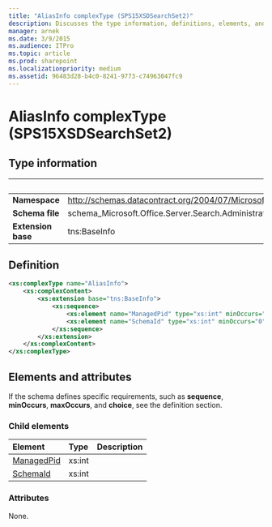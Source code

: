 ```yaml
---
title: "AliasInfo complexType (SPS15XSDSearchSet2)"
description: Discusses the type information, definitions, elements, and attributes for the AliasInfo complexType (SPS15XSDSearchSet2).
manager: arnek
ms.date: 3/9/2015
ms.audience: ITPro
ms.topic: article
ms.prod: sharepoint
ms.localizationpriority: medium
ms.assetid: 96483d28-b4c0-8241-9773-c74963047fc9
---
```


# AliasInfo complexType (SPS15XSDSearchSet2)

## Type information

|&nbsp;|&nbsp;|
|:-----|:-----|
|**Namespace** <br/> |http://schemas.datacontract.org/2004/07/Microsoft.Office.Server.Search.Administration  <br/> |
|**Schema file** <br/> |schema_Microsoft.Office.Server.Search.Administration.xsd  <br/> |
|**Extension base** <br/> |tns:BaseInfo  <br/> |
   
## Definition

```XML
<xs:complexType name="AliasInfo">
    <xs:complexContent>
        <xs:extension base="tns:BaseInfo">
            <xs:sequence>
                <xs:element name="ManagedPid" type="xs:int" minOccurs="0"></xs:element>
                <xs:element name="SchemaId" type="xs:int" minOccurs="0"></xs:element>
            </xs:sequence>
        </xs:extension>
    </xs:complexContent>
</xs:complexType>

```

## Elements and attributes

If the schema defines specific requirements, such as **sequence**, **minOccurs**, **maxOccurs**, and **choice**, see the definition section. 
  
### Child elements

|**Element**|**Type**|**Description**|
|:-----|:-----|:-----|
|[ManagedPid](managedpid-element-aliasinfo-complextypesps15xsdsearchset2.md) <br/> |xs:int  <br/> ||
|[SchemaId](schemaid-element-aliasinfo-complextypesps15xsdsearchset2.md) <br/> |xs:int  <br/> ||
   
### Attributes

None.
  

